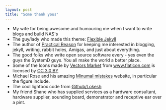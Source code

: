 ```yaml
---
layout: post
title: "Some thank yous"
---
```


* My wife for being awesome and humouring me when I want to write blogs and build NAS's
* The guy/lady who made this theme: [Flexible Jekyll](https://github.com/artemsheludko/flexible-jekyll)
* The author of [Practical Reason](http://www.practicalreason.net/) for keeping me interested in blogging, jekyll, writing, rabbit holes, Amigas, and just about everything.
* The good folks who write open source software every - yes even the guys the SystemD guys. You all make the world a better place.
* Some of the Icons made by <a href="https://www.flaticon.com/authors/vectors-market" title="Vectors Market">Vectors Market</a> from <a href="https://www.flaticon.com/" title="Flaticon">www.flaticon.com</a> is licensed by <a href="http://creativecommons.org/licenses/by/3.0/" title="Creative Commons BY 3.0" target="_blank">CC 3.0 BY</a>
* Michael Rose and his amazing [Minumal mistakes](https://mmistakes.github.io/minimal-mistakes/) website, in particular the figure include.
* The cool lightbox code from [Github/Lokesh](https://github.com/lokesh/lightbox2/)
* My friend Shane who has supplied services as a hardware consultant, hardware supplier, sounding board, demonstrator and receptive ear over a pint.
